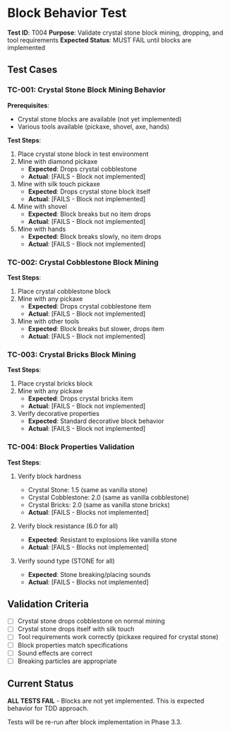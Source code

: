 # Block Behavior Test

**Test ID**: T004
**Purpose**: Validate crystal stone block mining, dropping, and tool requirements
**Expected Status**: MUST FAIL until blocks are implemented

## Test Cases

### TC-001: Crystal Stone Block Mining Behavior

**Prerequisites**:
- Crystal stone blocks are available (not yet implemented)
- Various tools available (pickaxe, shovel, axe, hands)

**Test Steps**:
1. Place crystal stone block in test environment
2. Mine with diamond pickaxe
   - **Expected**: Drops crystal cobblestone
   - **Actual**: [FAILS - Block not implemented]
3. Mine with silk touch pickaxe
   - **Expected**: Drops crystal stone block itself
   - **Actual**: [FAILS - Block not implemented]
4. Mine with shovel
   - **Expected**: Block breaks but no item drops
   - **Actual**: [FAILS - Block not implemented]
5. Mine with hands
   - **Expected**: Block breaks slowly, no item drops
   - **Actual**: [FAILS - Block not implemented]

### TC-002: Crystal Cobblestone Block Mining

**Test Steps**:
1. Place crystal cobblestone block
2. Mine with any pickaxe
   - **Expected**: Drops crystal cobblestone item
   - **Actual**: [FAILS - Block not implemented]
3. Mine with other tools
   - **Expected**: Block breaks but slower, drops item
   - **Actual**: [FAILS - Block not implemented]

### TC-003: Crystal Bricks Block Mining

**Test Steps**:
1. Place crystal bricks block
2. Mine with any pickaxe
   - **Expected**: Drops crystal bricks item
   - **Actual**: [FAILS - Block not implemented]
3. Verify decorative properties
   - **Expected**: Standard decorative block behavior
   - **Actual**: [FAILS - Block not implemented]

### TC-004: Block Properties Validation

**Test Steps**:
1. Verify block hardness
   - Crystal Stone: 1.5 (same as vanilla stone)
   - Crystal Cobblestone: 2.0 (same as vanilla cobblestone)
   - Crystal Bricks: 2.0 (same as vanilla stone bricks)
   - **Actual**: [FAILS - Blocks not implemented]

2. Verify block resistance (6.0 for all)
   - **Expected**: Resistant to explosions like vanilla stone
   - **Actual**: [FAILS - Blocks not implemented]

3. Verify sound type (STONE for all)
   - **Expected**: Stone breaking/placing sounds
   - **Actual**: [FAILS - Blocks not implemented]

## Validation Criteria

- [ ] Crystal stone drops cobblestone on normal mining
- [ ] Crystal stone drops itself with silk touch
- [ ] Tool requirements work correctly (pickaxe required for crystal stone)
- [ ] Block properties match specifications
- [ ] Sound effects are correct
- [ ] Breaking particles are appropriate

## Current Status

**ALL TESTS FAIL** - Blocks are not yet implemented. This is expected behavior for TDD approach.

Tests will be re-run after block implementation in Phase 3.3.